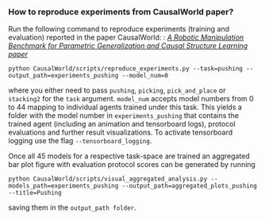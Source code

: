 ### How to reproduce experiments from CausalWorld paper?

Run the following command to reproduce experiments (training and evaluation) reported in the paper 
CausalWorld: : [*A Robotic Manipulation Benchmark for Parametric Generalization and Causal Structure Learning paper*](https://arxiv.org/pdf/2010.04296.pdf)


```
python CausalWorld/scripts/reproduce_experiments.py --task=pushing --output_path=experiments_pushing --model_num=0
```

where you either need to pass `pushing`, `picking`, `pick_and_place` or `stacking2` for the `task` argument. 
`model_num` accepts model numbers from  0 to 44 mapping to individual agents trained under this task.
This yields a folder with the model number in `experiments_pushing` that contains the trained agent 
(including an animation and tensorboard logs), protocol evaluations and further result visualizations.
To activate tensorboard logging use the flag `--tensorboard_logging`.

Once all 45 models for a respective task-space are trained an aggregated bar plot figure with
evaluation protocol scores can be generated by running

```
python CausalWorld/scripts/visual_aggregated_analysis.py --models_path=experiments_pushing --output_path=aggregated_plots_pushing --title=Pushing 
```

saving them in the `output_path folder`.